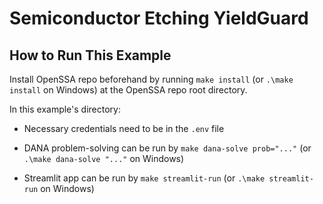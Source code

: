 <!-- markdownlint-disable MD013 MD043 -->

# Semiconductor Etching YieldGuard

## How to Run This Example

Install OpenSSA repo beforehand by running `make install` (or `.\make install` on Windows)
at the OpenSSA repo root directory.

In this example's directory:

- Necessary credentials need to be in the `.env` file

- DANA problem-solving can be run by `make dana-solve prob="..."` (or `.\make dana-solve "..."` on Windows)

- Streamlit app can be run by `make streamlit-run` (or `.\make streamlit-run` on Windows)
